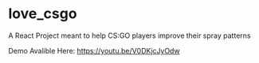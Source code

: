 # love_csgo

A React Project meant to help CS:GO players improve their spray patterns 

Demo Avalible Here: https://youtu.be/V0DKjcJyOdw

